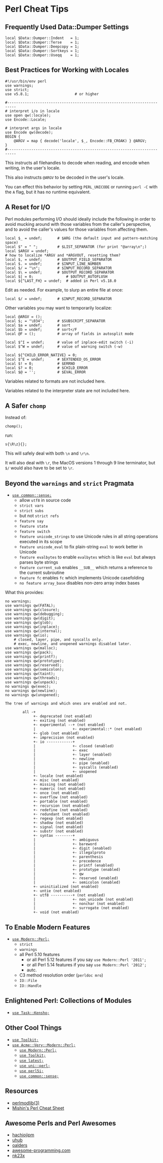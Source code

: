 # Perl Cheat Tips

## Frequently Used Data::Dumper Settings

    local $Data::Dumper::Indent   = 1;
    local $Data::Dumper::Terse    = 1;
    local $Data::Dumper::Deepcopy = 1;
    local $Data::Dumper::Sortkeys = 1;
    local $Data::Dumper::Useqq    = 1;

## Best Practices for Working with Locales

    #!/usr/bin/env perl
    use warnings;
    use strict;
    use v5.8.1;                     # or higher

    #--------------------------------------------------------------------------
    # interpret i/o in locale
    use open qw(:locale);
    use Encode::Locale;

    # interpret args in locale
    use Encode qw(decode);
    BEGIN {
        @ARGV = map { decode('locale', $_, Encode::FB_CROAK) } @ARGV;
    }
    #--------------------------------------------------------------------------

This instructs all filehandles to decode when reading, and encode when
writing, in the user's locale.

This also instructs `@ARGV` to be decoded in the user's locale.

You can effect this behavior by setting `PERL_UNICODE` or running
`perl -C` with the `A` flag, but it has no runtime equivalent.

## A Reset for I/O

Perl modules performing I/O should ideally include the following in
order to avoid mucking around with those variables from the caller's
perspective, and to avoid the caller's values for those variables from
affecting them.

```
local $_ = undef;       # $ARG (the default input and pattern-matching space)
local $" = " ";         # $LIST_SEPARATOR (for print "@array\n";)
local $ARGV = undef;
# how to localize *ARGV and *ARGVOUT, resetting them?
local $, = undef;       # $OUTPUT_FIELD_SEPARATOR
local $. = undef;       # $INPUT_LINE_NUMBER
local $/ = "\n";        # $INPUT_RECORD_SEPARATOR
local $\ = undef;       # $OUTPUT_RECORD_SEPARATOR
local $| = 0;               # $OUTPUT_AUTOFLUSH
local ${^LAST_FH} = undef;  # added in Perl v5.18.0
```

Edit as needed.  For example, to slurp an entire file at once:

```
local $/ = undef;       # $INPUT_RECORD_SEPARATOR
```

Other variables you may want to temporarily localize:

```
local @ARGV = ();
local $; = "\034";      # $SUBSCRIPT_SEPARATOR
local $a = undef;       # sort
local $b = undef;       # sort</F
local @F = ();          # array of fields in autosplit mode

local $^I = undef;      # value of inplace-edit switch (-i)
local $^W = undef;      # value of warning switch (-w)

local ${^CHILD_ERROR_NATIVE} = 0;
local $^E = undef;      # $EXTENDED_OS_ERROR
local $! = 0;           # $ERRNO
local $? = 0;           # $CHILD_ERROR
local $@ = '';          # $EVAL_ERROR
```

Variables related to formats are not included here.

Variables related to the interpreter state are not included here.

## A Safer `chomp`

Instead of:

    chomp();

run:

    s{\R\z}{};

This will safely deal with both `\n` and `\r\n`.

It will also deal with `\r`, the MacOS versions 1 through 9 line
terminator, but `$/` would also have to be set to `\r`.

## Beyond the `warnings` and `strict` Pragmata

-   [`use common::sense;`](https://metacpan.org/pod/common::sense)
    -   allow `utf8` in source code
    -   `strict vars`
    -   `strict subs`
    -   but not `strict refs`
    -   `feature say`
    -   `feature state`
    -   `feature switch`
    -   `feature unicode_strings` to use Unicode rules in all string operations executed in its scope
    -   `feature unicode_eval` to fix plain-string `eval` to work better in Unicode
    -   `feature evalbytes` to enable `evalbytes` which is like `eval` but always parses byte strings
    -   `feature current_sub` enables `__SUB__` which returns a reference to the current subroutine
    -   `feature fc` enables `fc` which implements Unicode casefolding
    -   `no feature array_base` disables non-zero array index bases

What this provides:

```
no warnings;
use warnings qw(FATAL);
use warnings qw(closure);
use warnings qw(debugging);
use warnings qw(digit);
use warnings qw(glob);
use warnings qw(inplace);
use warnings qw(internal);
use warnings qw(io);
    # closed, layer, pipe, and syscalls only.
    # exec, newline, and unopened warnings disabled later.
use warnings qw(malloc);
use warnings qw(pack);
use warnings qw(printf);
use warnings qw(prototype);
use warnings qw(reserved);
use warnings qw(semicolon);
use warnings qw(taint);
use warnings qw(threads);
use warnings qw(unpack);
no warnings qw(exec);
no warnings qw(newline);
no warnings qw(unopened);

The tree of warnings and which ones are enabled and not.

        all -+
             +- deprecated (not enabled)
             +- exiting (not enabled)
             +- experimental --+ (not enabled)
             |                 +- experimental::* (not enabled)
             +- glob (not enabled)
             +- imprecision (not enabled)
             +- io ------------+
             |                 +- closed (enabled)
             |                 +- exec
             |                 +- layer (enabled)
             |                 +- newline
             |                 +- pipe (enabled)
             |                 +- syscalls (enabled)
             |                 +- unopened
             +- locale (not enabled)
             +- misc (not enabled)
             +- missing (not enabled)
             +- numeric (not enabled)
             +- once (not enabled)
             +- overflow (not enabled)
             +- portable (not enabled)
             +- recursion (not enabled)
             +- redefine (not enabled)
             +- redundant (not enabled)
             +- regexp (not enabled)
             +- shadow (not enabled)
             +- signal (not enabled)
             +- substr (not enabled)
             +- syntax --------+
             |                 +- ambiguous
             |                 +- bareword
             |                 +- digit (enabled)
             |                 +- illegalproto
             |                 +- parenthesis
             |                 +- precedence
             |                 +- printf (enabled)
             |                 +- prototype (enabled)
             |                 +- qw
             |                 +- reserved (enabled)
             |                 +- semicolon (enabled)
             +- uninitialized (not enabled)
             +- untie (not enabled)
             +- utf8 ----------+ (not enabled)
             |                 +- non_unicode (not enabled)
             |                 +- nonchar (not enabled)
             |                 +- surrogate (not enabled)
             +- void (not enabled)
```

## To Enable Modern Features

-   [`use Modern::Perl;`](https://metacpan.org/pod/Modern::Perl)
    -   `strict`
    -   `warnings`
    -   all Perl 5.10 features
        -   or all Perl 5.12 features if you say `use Modern::Perl '2011';`
        -   or all Perl 5.14 features if you say `use Modern::Perl '2012';`
        -   autc.
    -   C3 method resolution order (`perldoc mro`)
    -   `IO::File`
    -   `IO::Handle`

## Enlightened Perl: Collections of Modules

-   [`use Task::Kensho;`](https://metacpan.org/pod/Task::Kensho)

## Other Cool Things

-   [`use Toolkit;`](https://metacpan.org/pod/Toolkit)
-   [`use Acme::Very::Modern::Perl;`](https://metacpan.org/pod/Acme::Very::Modern::Perl)
    -   [`use Modern::Perl;`](https://metacpan.org/pod/Modern::Perl)
    -   [`use Toolkit;`](https://metacpan.org/pod/Toolkit)
    -   [`use latest;`](https://metacpan.org/pod/latest)
    -   [`use uni::perl;`](https://metacpan.org/pod/release/MONS/uni-perl-0.03/lib/uni/perl.pm)
    -   [`use perl5i;`](https://metacpan.org/pod/perl5i)
    -   [`use common::sense;`](https://metacpan.org/pod/common::sense)

## Resources

-   [perlmodlib(3)](https://perldoc.perl.org/perlmodlib.html)
-   [Mishin's Perl Cheat Sheet](https://www.cheatography.com/mishin/cheat-sheets/perlcheat/)

## Awesome Perls and Perl Awesomes

-   [hachiojipm](https://github.com/hachiojipm/awesome-perl)
-   [uhub](https://github.com/uhub/awesome-perl)
-   [oalders](https://github.com/oalders/awesome-perl)
-   [awesome-programming.com](https://perl.awesome-programming.com/)
-   [nk23x](https://gitlab.com/nk23x/awesome-perl)
